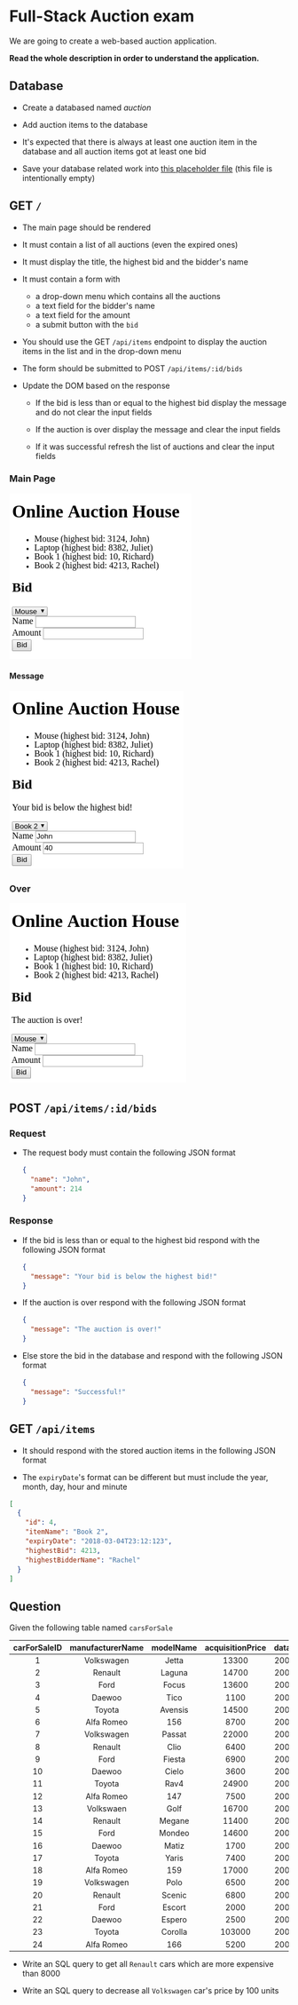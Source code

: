 # Full-Stack Auction exam

We are going to create a web-based auction application.

**Read the whole description in order to understand the application.**

## Database

- Create a databased named *auction*

- Add auction items to the database

- It's expected that there is always at least one auction item in the database
  and all auction items got at least one bid

- Save your database related work into [this placeholder file](schema.sql) (this file is intentionally empty)

## GET `/`

- The main page should be rendered

- It must contain a list of all auctions (even the expired ones)

- It must display the title, the highest bid and the bidder's name

- It must contain a form with

  - a drop-down menu which contains all the auctions
  - a text field for the bidder's name
  - a text field for the amount
  - a submit button with the `bid`

- You should use the GET `/api/items` endpoint to display the auction items in
  the list and in the drop-down menu

- The form should be submitted to POST `/api/items/:id/bids`

- Update the DOM based on the response

  - If the bid is less than or equal to the highest bid display the message and
    do not clear the input fields

  - If the auction is over display the message and clear the input fields

  - If it was successful refresh the list of auctions and clear the input fields

### Main Page

![main page](assets/fullstack-main-page.png)

#### Message

![low bid page](assets/fullstack-low-bid-page.png)

### Over

![over bid page](assets/fullstack-over-bid-page.png)

## POST `/api/items/:id/bids`

### Request

- The request body must contain the following JSON format

  ```json
  {
    "name": "John",
    "amount": 214
  }
  ```

### Response

- If the bid is less than or equal to the highest bid respond with the following
  JSON format

  ```json
  {
    "message": "Your bid is below the highest bid!"
  }
  ```

- If the auction is over respond with the following JSON format

  ```json
  {
    "message": "The auction is over!"
  }
  ```

- Else store the bid in the database and respond with the following JSON format

  ```json
  {
    "message": "Successful!"
  }
  ```

## GET `/api/items`

- It should respond with the stored auction items in the following JSON format

- The `expiryDate`'s format can be different but must include the year, month,
  day, hour and minute

```json
[
  {
    "id": 4,
    "itemName": "Book 2",
    "expiryDate": "2018-03-04T23:12:123",
    "highestBid": 4213,
    "highestBidderName": "Rachel"
  }
]
```

## Question

Given the following table named `carsForSale`

| carForSaleID | manufacturerName | modelName | acquisitionPrice | dataAcquired |
|:------------:|:----------------:|:---------:|:----------------:|:------------:|
|      1       |    Volkswagen    |   Jetta   |      13300       |  2007-01-07  |
|      2       |     Renault      |  Laguna   |      14700       |  2007-02-12  |
|      3       |       Ford       |   Focus   |      13600       |  2007-03-09  |
|      4       |      Daewoo      |   Tico    |       1100       |  2007-04-17  |
|      5       |      Toyota      |  Avensis  |      14500       |  2007-05-04  |
|      6       |    Alfa Romeo    |    156    |       8700       |  2007-06-23  |
|      7       |    Volkswagen    |  Passat   |      22000       |  2007-07-16  |
|      8       |     Renault      |   Clio    |       6400       |  2007-08-22  |
|      9       |       Ford       |  Fiesta   |       6900       |  2007-09-11  |
|      10      |      Daewoo      |   Cielo   |       3600       |  2007-10-18  |
|      11      |      Toyota      |   Rav4    |      24900       |  2007-11-11  |
|      12      |    Alfa Romeo    |    147    |       7500       |  2007-12-25  |
|      13      |    Volkswaen     |   Golf    |      16700       |  2008-01-14  |
|      14      |     Renault      |  Megane   |      11400       |  2008-02-24  |
|      15      |       Ford       |  Mondeo   |      14600       |  2008-03-18  |
|      16      |      Daewoo      |   Matiz   |       1700       |  2008-04-08  |
|      17      |      Toyota      |   Yaris   |       7400       |  2008-05-02  |
|      18      |    Alfa Romeo    |    159    |      17000       |  2008-06-12  |
|      19      |    Volkswagen    |   Polo    |       6500       |  2008-07-30  |
|      20      |     Renault      |  Scenic   |       6800       |  2008-08-11  |
|      21      |       Ford       |  Escort   |       2000       |  2008-09-22  |
|      22      |      Daewoo      |  Espero   |       2500       |  2008-10-09  |
|      23      |      Toyota      |  Corolla  |      103000      |  2008-11-05  |
|      24      |    Alfa Romeo    |    166    |       5200       |  2008-12-24  |

- Write an SQL query to get all `Renault` cars which are more expensive than
  8000

- Write an SQL query to decrease all `Volkswagen` car's price by 100 units
